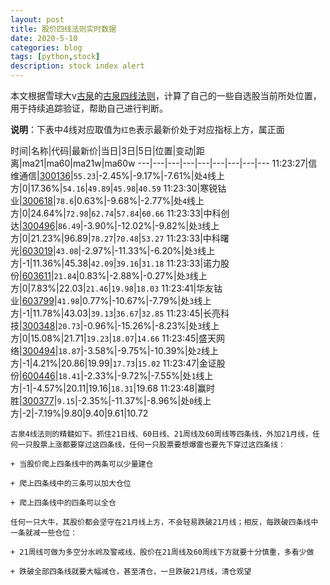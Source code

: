 ```yaml
---
layout: post
title: 股价四线法则实时数据
date: 2020-5-10
categories: blog
tags: [python,stock]
description: stock index alert
---
```



本文根据雪球大v[古泉](https://xueqiu.com/u/7148646888)的[古泉四线法则](https://xueqiu.com/7148646888/130498192)，计算了自己的一些自选股当前所处位置，用于持续追踪验证，帮助自己进行判断。

**说明**：下表中4线对应取值为`红色`表示最新价处于对应指标上方，属正面

时间|名称|代码|最新价|当日|3日|5日|位置|变动|距离|ma21|ma60|ma21w|ma60w
---|---|---|---|---|---|---|---|---
11:23:27|信维通信|[300136](https://xueqiu.com/S/SZ300136)|`55.23`|-2.45%|-9.17%|-7.61%|处`4`线上方|0|17.36%|`54.16`|`49.89`|`45.98`|`40.59`
11:23:30|寒锐钴业|[300618](https://xueqiu.com/S/SZ300618)|`78.6`|0.63%|-9.68%|-2.77%|处`4`线上方|0|24.64%|`72.98`|`62.74`|`57.84`|`60.66`
11:23:33|中科创达|[300496](https://xueqiu.com/S/SZ300496)|`86.49`|-3.90%|-12.02%|-9.82%|处`3`线上方|0|21.23%|96.89|`78.27`|`70.48`|`53.27`
11:23:33|中科曙光|[603019](https://xueqiu.com/S/SH603019)|`43.08`|-2.97%|-11.33%|-6.20%|处`3`线上方|-1|11.36%|45.38|`42.09`|`39.16`|`31.18`
11:23:33|诺力股份|[603611](https://xueqiu.com/S/SH603611)|`21.84`|0.83%|-2.88%|-0.27%|处`3`线上方|0|7.83%|22.03|`21.46`|`19.98`|`18.03`
11:23:41|华友钴业|[603799](https://xueqiu.com/S/SH603799)|`41.98`|0.77%|-10.67%|-7.79%|处`3`线上方|-1|11.78%|43.03|`39.13`|`36.67`|`32.85`
11:23:45|长亮科技|[300348](https://xueqiu.com/S/SZ300348)|`20.73`|-0.96%|-15.26%|-8.23%|处`3`线上方|0|15.08%|21.71|`19.23`|`18.07`|`14.66`
11:23:45|盛天网络|[300494](https://xueqiu.com/S/SZ300494)|`18.87`|-3.58%|-9.75%|-10.39%|处`2`线上方|-1|4.21%|20.86|19.99|`17.73`|`15.02`
11:23:47|金证股份|[600446](https://xueqiu.com/S/SH600446)|`18.41`|-2.33%|-9.72%|-7.55%|处`1`线上方|-1|-4.57%|20.11|19.16|`18.31`|19.68
11:23:48|赢时胜|[300377](https://xueqiu.com/S/SZ300377)|`9.15`|-2.35%|-11.37%|-8.96%|处`0`线上方|-2|-7.19%|9.80|9.40|9.61|10.72

```
古泉4线法则的精髓如下。抓住21日线、60日线、21周线及60周线等四条线，外加21月线，任何一只股票上涨都要穿过这四条线，任何一只股票要想爆雷也要先下穿过这四条线：

+ 当股价爬上四条线中的两条可以少量建仓

+ 爬上四条线中的三条可以加大仓位

+ 爬上四条线中的四条可以全仓

任何一只大牛，其股价都会坚守在21月线上方，不会轻易跌破21月线；相反，每跌破四条线中一条就减一些仓位：

+ 21周线可做为多空分水岭及警戒线，股价在21周线及60周线下方就要十分慎重，多看少做

+ 跌破全部四条线就要大幅减仓，甚至清仓，一旦跌破21月线，清仓观望
```